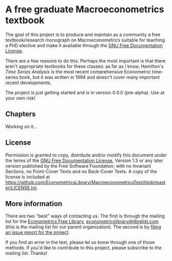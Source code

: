 A free graduate Macroeconometrics textbook
==========================================

The goal of this project is to produce and maintain as a community a
free textbook/research monograph on Macroeconometrics suitable for
teaching a PhD elective and make it available through the [GNU Free
Documentation License](http://www.gnu.org/copyleft/fdl.html).

There are a few reasons to do this. Perhaps the most important is that
there aren't appropriate textbooks for these classes: as far as I
know, Hamilton's *Time Series Analysis* is the most recent
comprehensive Econometric time-series book, but it was written in 1994
and doesn't cover many important recent developments.

The project is just getting started and is in version 0.0.0
(pre-alpha). Use at your own risk!

Chapters
--------

Working on it...

License
-------

Permission is granted to copy, distribute and/or modify this document
under the terms of the
[GNU Free Documentation License](http://www.gnu.org/copyleft/fdl.html),
Version 1.3 or any later version published by the Free Software
Foundation; with no Invariant Sections, no Front-Cover Texts and no
Back-Cover Texts. A copy of the license is included at
<https://github.com/EconometricsLibrary/MacroeconometricsText/blob/master/LICENSE.txt>.

More information
----------------

There are two "best" ways of contacting us.  The first is through the
mailing list for the
[Econometrics Free Library](http://www.econometricslibrary.org),
<econometricslibrary@librelist.com> (this is the mailing list for our
parent organization).  The second is by
[filing an issue report for the project](https://github.com/EconometricsLibrary/MacroeconometricsText/issues/new).

If you find an error in the text, please let us know through one of
those methods.  If you'd like to contribute to this project, please
subscribe to the mailing list.  Thanks!
